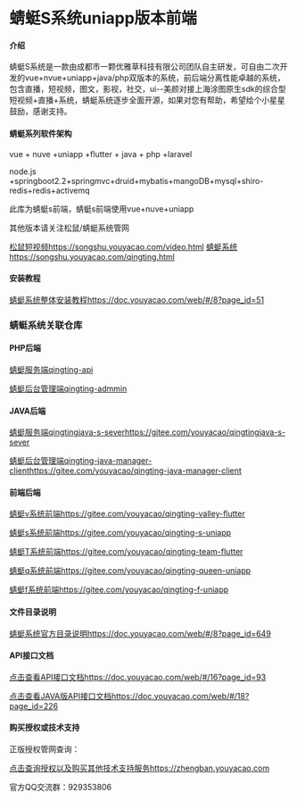 # 蜻蜓S系统uniapp版本前端

#### 介绍
蜻蜓S系统是一款由成都市一颗优雅草科技有限公司团队自主研发，可自由二次开发的vue+nvue+uniapp+java/php双版本的系统，前后端分离性能卓越的系统，包含直播，短视频，图文，影视，社交，ui--美颜对接上海涂图原生sdk的综合型短视频+直播+系统，蜻蜓系统逐步全面开源，如果对您有帮助，希望给个小星星鼓励，感谢支持。
#### 蜻蜓系列软件架构

vue + nuve +uniapp +flutter + java + php +laravel

node.js +springboot2.2+springmvc+druid+mybatis+mangoDB+mysql+shiro-redis+redis+activemq

此库为蜻蜓s前端，蜻蜓s前端使用vue+nuve+uniapp
 
 
 其他版本请关注松鼠/蜻蜓系统管网 

[松鼠短视频https://songshu.youyacao.com/video.html](https://songshu.youyacao.com/video.html)
[蜻蜓系统https://songshu.youyacao.com/qingting.html](https://songshu.youyacao.com/qingting.html)

#### 安装教程

[蜻蜓系统整体安装教程https://doc.youyacao.com/web/#/8?page_id=51](https://doc.youyacao.com/web/#/8?page_id=51)


### 蜻蜓系统关联仓库

#### PHP后端

[蜻蜓服务端qingting-api](https://gitee.com/youyacao/qingting-api)

[蜻蜓后台管理端qingting-admmin](https://gitee.com/youyacao/qingting-admin)

#### JAVA后端

[蜻蜓服务端qingtingjava-s-severhttps://gitee.com/youyacao/qingtingjava-s-sever](https://gitee.com/youyacao/qingtingjava-s-sever)

[蜻蜓后台管理端qingting-java-manager-clienthttps://gitee.com/youyacao/qingting-java-manager-client](https://gitee.com/youyacao/qingting-java-manager-client)
#### 前端后端


[蜻蜓v系统前端https://gitee.com/youyacao/qingting-valley-flutter](https://gitee.com/youyacao/qingting-valley-flutter)

[蜻蜓s系统前端https://gitee.com/youyacao/qingting-s-uniapp](https://gitee.com/youyacao/qingting-s-uniapp)

[蜻蜓T系统前端https://gitee.com/youyacao/qingting-team-flutter](https://gitee.com/youyacao/qingting-team-flutter)

[蜻蜓q系统前端https://gitee.com/youyacao/qingting-queen-uniapp](https://gitee.com/youyacao/qingting-queen-uniapp)

[蜻蜓f系统前端https://gitee.com/youyacao/qingting-f-uniapp](https://gitee.com/youyacao/qingting-f-uniapp)



#### 文件目录说明

[蜻蜓系统官方目录说明https://doc.youyacao.com/web/#/8?page_id=649](https://doc.youyacao.com/web/#/8?page_id=649)



#### API接口文档

[点击查看API接口文档https://doc.youyacao.com/web/#/16?page_id=93](https://doc.youyacao.com/web/#/16?page_id=93)

[点击查看JAVA版API接口文档https://doc.youyacao.com/web/#/18?page_id=226](https://doc.youyacao.com/web/#/18?page_id=226)




#### 购买授权或技术支持

正版授权管网查询：

[点击查询授权以及购买其他技术支持服务https://zhengban.youyacao.com](https://zhengban.youyacao.com)


官方QQ交流群：929353806